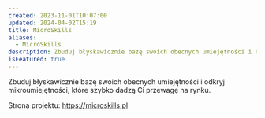 ```yaml
---
created: 2023-11-01T10:07:00
updated: 2024-04-02T15:19
title: MicroSkills
aliases:
  - MicroSkills
description: Zbuduj błyskawicznie bazę swoich obecnych umiejętności i odkryj mikroumiejętności, które szybko dadzą Ci przewagę na rynku.
isFeatured: true
---
```


Zbuduj błyskawicznie bazę swoich obecnych umiejętności i odkryj mikroumiejętności, które szybko dadzą Ci przewagę na rynku.

Strona projektu: https://microskills.pl
